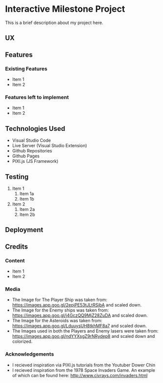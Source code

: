 # Interactive Milestone Project
This is a brief description about my project here.

## UX

## Features

### Existing Features
* Item 1
* Item 2

### Features left to implement
* Item 1
* Item 2

## Technologies Used
* Visual Studio Code
* Live Server (Visual Studio Extension)
* Github Repositories
* Github Pages
* PIXI.js (JS Framework)

## Testing
1. Item 1
   1. Item 1a
   1. Item 1b
1. Item 2
   1. Item 2a
   1. Item 2b

## Deployment

## Credits

### Content
* Item 1
* Item 2

### Media
* The Image for The Player Ship was taken from: https://images.app.goo.gl/2epjPE53tJLtRSjbA and scaled down.
* The Image for the Enemy ships was taken from: https://images.app.goo.gl/j4GczQQ9MjZ28ZuDA and scaled down.
* The Image for the Asteroids was taken from: https://images.app.goo.gl/LduuysUH8tkhMF8a7 and scaled down.
* The Images used in both the Players and Enemy lasers were taken from: https://images.app.goo.gl/ndYYXsgZ9rNRydep8 and scaled down and colorized.

### Acknowledgements
* I recieved inspiration via PIXI.js tutorials from the Youtuber Dower Chin
* I recieved inspiration from the 1978 Space Invaders Game. An example of which can be found here: http://www.civrays.com/invaders.html
